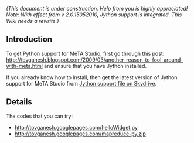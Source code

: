 _(This document is under construction. Help from you is highly appreciated!
Note: With effect from v 2.0.15052010, Jython support is integrated. This Wiki needs a rewrite.)_

## Introduction ##

To get Python support for MeTA Studio, first go through this post: http://tovganesh.blogspot.com/2009/03/another-reason-to-fool-around-with-meta.html and ensure that you have Jython installed.

If you already know how to install, then get the latest version of Jython support for MeTA Studio from [Jython support file on Skydrive](https://cid-76d41f4618b0b6af.skydrive.live.com/self.aspx/metastudio/metajython.zip).


## Details ##

The codes that you can try:
  * http://tovganesh.googlepages.com/helloWidget.py
  * http://tovganesh.googlepages.com/mapreduce-py.zip